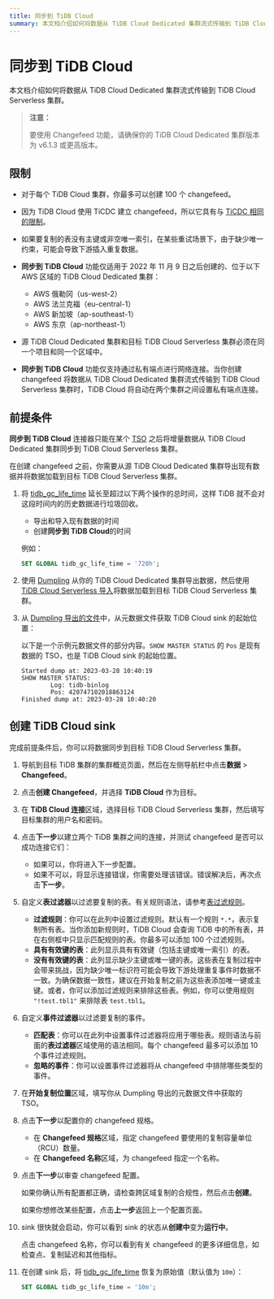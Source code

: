 ```yaml
---
title: 同步到 TiDB Cloud
summary: 本文档介绍如何将数据从 TiDB Cloud Dedicated 集群流式传输到 TiDB Cloud Serverless 集群。该功能对 changefeed 数量和可用区域有限制。前提条件包括延长 tidb_gc_life_time、备份数据以及获取 TiDB Cloud sink 的起始位置。要创建 TiDB Cloud sink，需要导航到集群概览页面、建立连接、自定义表和事件过滤器、填写开始复制位置、指定 changefeed 规格、审查配置并创建 sink。最后，将 tidb_gc_life_time 恢复为原始值。
---
```


# 同步到 TiDB Cloud

本文档介绍如何将数据从 TiDB Cloud Dedicated 集群流式传输到 TiDB Cloud Serverless 集群。

> **注意：**
>
> 要使用 Changefeed 功能，请确保你的 TiDB Cloud Dedicated 集群版本为 v6.1.3 或更高版本。

## 限制

- 对于每个 TiDB Cloud 集群，你最多可以创建 100 个 changefeed。
- 因为 TiDB Cloud 使用 TiCDC 建立 changefeed，所以它具有与 [TiCDC 相同的限制](https://docs.pingcap.com/tidb/stable/ticdc-overview#unsupported-scenarios)。
- 如果要复制的表没有主键或非空唯一索引，在某些重试场景下，由于缺少唯一约束，可能会导致下游插入重复数据。
- **同步到 TiDB Cloud** 功能仅适用于 2022 年 11 月 9 日之后创建的、位于以下 AWS 区域的 TiDB Cloud Dedicated 集群：

    - AWS 俄勒冈（us-west-2）
    - AWS 法兰克福（eu-central-1）
    - AWS 新加坡（ap-southeast-1）
    - AWS 东京（ap-northeast-1）

- 源 TiDB Cloud Dedicated 集群和目标 TiDB Cloud Serverless 集群必须在同一个项目和同一个区域中。
- **同步到 TiDB Cloud** 功能仅支持通过私有端点进行网络连接。当你创建 changefeed 将数据从 TiDB Cloud Dedicated 集群流式传输到 TiDB Cloud Serverless 集群时，TiDB Cloud 将自动在两个集群之间设置私有端点连接。

## 前提条件

**同步到 TiDB Cloud** 连接器只能在某个 [TSO](https://docs.pingcap.com/tidb/stable/glossary#tso) 之后将增量数据从 TiDB Cloud Dedicated 集群同步到 TiDB Cloud Serverless 集群。

在创建 changefeed 之前，你需要从源 TiDB Cloud Dedicated 集群导出现有数据并将数据加载到目标 TiDB Cloud Serverless 集群。

1. 将 [tidb_gc_life_time](https://docs.pingcap.com/tidb/stable/system-variables#tidb_gc_life_time-new-in-v50) 延长至超过以下两个操作的总时间，这样 TiDB 就不会对这段时间内的历史数据进行垃圾回收。

    - 导出和导入现有数据的时间
    - 创建**同步到 TiDB Cloud**的时间

    例如：

    ```sql
    SET GLOBAL tidb_gc_life_time = '720h';
    ```

2. 使用 [Dumpling](https://docs.pingcap.com/tidb/stable/dumpling-overview) 从你的 TiDB Cloud Dedicated 集群导出数据，然后使用 [TiDB Cloud Serverless 导入](/tidb-cloud/import-csv-files-serverless.md)将数据加载到目标 TiDB Cloud Serverless 集群。

3. 从 [Dumpling 导出的文件](https://docs.pingcap.com/tidb/stable/dumpling-overview#format-of-exported-files)中，从元数据文件获取 TiDB Cloud sink 的起始位置：

    以下是一个示例元数据文件的部分内容。`SHOW MASTER STATUS` 的 `Pos` 是现有数据的 TSO，也是 TiDB Cloud sink 的起始位置。

    ```
    Started dump at: 2023-03-28 10:40:19
    SHOW MASTER STATUS:
            Log: tidb-binlog
            Pos: 420747102018863124
    Finished dump at: 2023-03-28 10:40:20
    ```

## 创建 TiDB Cloud sink

完成前提条件后，你可以将数据同步到目标 TiDB Cloud Serverless 集群。

1. 导航到目标 TiDB 集群的集群概览页面，然后在左侧导航栏中点击**数据** > **Changefeed**。

2. 点击**创建 Changefeed**，并选择 **TiDB Cloud** 作为目标。

3. 在 **TiDB Cloud 连接**区域，选择目标 TiDB Cloud Serverless 集群，然后填写目标集群的用户名和密码。

4. 点击**下一步**以建立两个 TiDB 集群之间的连接，并测试 changefeed 是否可以成功连接它们：

    - 如果可以，你将进入下一步配置。
    - 如果不可以，将显示连接错误，你需要处理该错误。错误解决后，再次点击**下一步**。

5. 自定义**表过滤器**以过滤要复制的表。有关规则语法，请参考[表过滤规则](/table-filter.md)。

    - **过滤规则**：你可以在此列中设置过滤规则。默认有一个规则 `*.*`，表示复制所有表。当你添加新规则时，TiDB Cloud 会查询 TiDB 中的所有表，并在右侧框中只显示匹配规则的表。你最多可以添加 100 个过滤规则。
    - **具有有效键的表**：此列显示具有有效键（包括主键或唯一索引）的表。
    - **没有有效键的表**：此列显示缺少主键或唯一键的表。这些表在复制过程中会带来挑战，因为缺少唯一标识符可能会导致下游处理重复事件时数据不一致。为确保数据一致性，建议在开始复制之前为这些表添加唯一键或主键。或者，你可以添加过滤规则来排除这些表。例如，你可以使用规则 `"!test.tbl1"` 来排除表 `test.tbl1`。

6. 自定义**事件过滤器**以过滤要复制的事件。

    - **匹配表**：你可以在此列中设置事件过滤器将应用于哪些表。规则语法与前面的**表过滤器**区域使用的语法相同。每个 changefeed 最多可以添加 10 个事件过滤规则。
    - **忽略的事件**：你可以设置事件过滤器将从 changefeed 中排除哪些类型的事件。

7. 在**开始复制位置**区域，填写你从 Dumpling 导出的元数据文件中获取的 TSO。

8. 点击**下一步**以配置你的 changefeed 规格。

    - 在 **Changefeed 规格**区域，指定 changefeed 要使用的复制容量单位（RCU）数量。
    - 在 **Changefeed 名称**区域，为 changefeed 指定一个名称。

9. 点击**下一步**以审查 changefeed 配置。

    如果你确认所有配置都正确，请检查跨区域复制的合规性，然后点击**创建**。

    如果你想修改某些配置，点击**上一步**返回上一个配置页面。

10. sink 很快就会启动，你可以看到 sink 的状态从**创建中**变为**运行中**。

    点击 changefeed 名称，你可以看到有关 changefeed 的更多详细信息，如检查点、复制延迟和其他指标。

11. 在创建 sink 后，将 [tidb_gc_life_time](https://docs.pingcap.com/tidb/stable/system-variables#tidb_gc_life_time-new-in-v50) 恢复为原始值（默认值为 `10m`）：

    ```sql
    SET GLOBAL tidb_gc_life_time = '10m';
    ```
